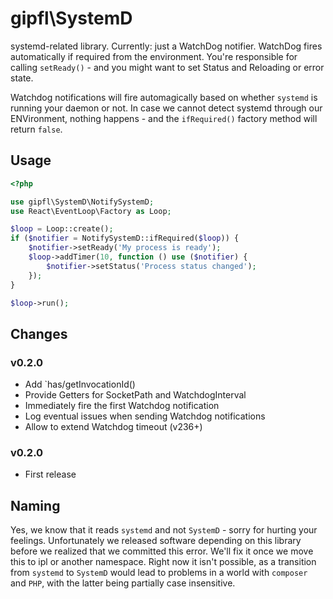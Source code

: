 gipfl\\SystemD
==========================

systemd-related library. Currently: just a WatchDog notifier. WatchDog fires
automatically if required from the environment. You're responsible for calling
`setReady()` - and you might want to set Status and Reloading or error state.

Watchdog notifications will fire automagically based on whether `systemd` is
running your daemon or not. In case we cannot detect systemd through our
ENVironment, nothing happens - and the `ifRequired()` factory method will return
`false`.

Usage
-----

```php
<?php

use gipfl\SystemD\NotifySystemD;
use React\EventLoop\Factory as Loop;

$loop = Loop::create();
if ($notifier = NotifySystemD::ifRequired($loop)) {
    $notifier->setReady('My process is ready');
    $loop->addTimer(10, function () use ($notifier) {
        $notifier->setStatus('Process status changed');
    });
}

$loop->run();
```

Changes
-------

### v0.2.0

* Add `has/getInvocationId()
* Provide Getters for SocketPath and WatchdogInterval
* Immediately fire the first Watchdog notification
* Log eventual issues when sending Watchdog notifications
* Allow to extend Watchdog timeout (v236+)

### v0.2.0

* First release

Naming
------

Yes, we know that it reads `systemd` and not `SystemD` - sorry for hurting your
feelings. Unfortunately we released software depending on this library before we
realized that we committed this error. We'll fix it once we move this to ipl or
another namespace. Right now it isn't possible, as a transition from `systemd`
to `SystemD` would lead to problems in a world with `composer` and `PHP`, with
the latter being partially case insensitive.
